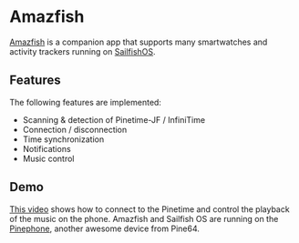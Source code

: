 # Amazfish
[Amazfish](https://openrepos.net/content/piggz/amazfish) is a companion app that supports many smartwatches and activity trackers running on [SailfishOS](https://sailfishos.org/).

## Features
The following features are implemented:
 - Scanning & detection of Pinetime-JF / InfiniTime
 - Connection / disconnection
 - Time synchronization
 - Notifications
 - Music control

## Demo
[This video](https://seafile.codingfield.com/f/21c5d023452740279e36/) shows how to connect to the Pinetime and control the playback of the music on the phone.
Amazfish and Sailfish OS are running on the [Pinephone](https://www.pine64.org/pinephone/), another awesome device from Pine64.

